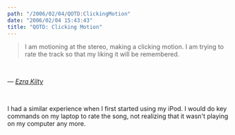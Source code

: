 ```yaml
---
path: "/2006/02/04/QOTD:ClickingMotion" 
date: "2006/02/04 15:43:43" 
title: "QOTD: Clicking Motion" 
---
```

<blockquote><p>I am motioning at the stereo, making a clicking motion. I am trying to rate the track so that my liking it will be remembered.</p></blockquote><br><p>&#8212; <cite><a href="http://ezrakilty.net/ezlog/archives/000866.html">Ezra Kilty</a></cite></p><br><p>I had a similar experience when I first started using my iPod. I would do key commands on my laptop to rate the song, not realizing that it wasn't playing on my computer any more.</p>